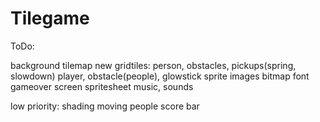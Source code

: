 # Tilegame


ToDo:

background tilemap
new gridtiles: person, obstacles, pickups(spring, slowdown)
player, obstacle(people), glowstick sprite images
bitmap font
gameover screen
spritesheet
music, sounds

low priority:
shading
moving people
score bar